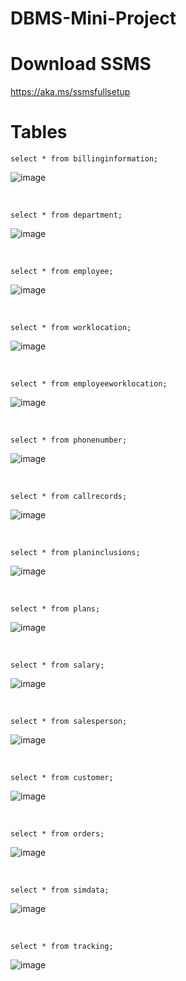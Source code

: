 # DBMS-Mini-Project

# Download SSMS

https://aka.ms/ssmsfullsetup

# Tables 

```
select * from billinginformation;
```

![image](https://github.com/Silent18Killer/DBMS-Mini-Project/assets/139036518/af6da28c-85c5-43d3-9173-6a3be27efffa)

<br>

```
select * from department;
```

![image](https://github.com/Silent18Killer/DBMS-Mini-Project/assets/139036518/0dba1b09-bc43-42a1-b2ce-05442b4a8dce)

<br>

```
select * from employee;
```

![image](https://github.com/Silent18Killer/DBMS-Mini-Project/assets/139036518/e906e858-16eb-4e3f-b288-a1a18792598c)

<br>

```
select * from worklocation;
```

![image](https://github.com/Silent18Killer/DBMS-Mini-Project/assets/139036518/fb36ce64-bee6-4942-98cb-692dc2f7a47d)

<br>

```
select * from employeeworklocation;
```

![image](https://github.com/Silent18Killer/DBMS-Mini-Project/assets/139036518/1a1dc21e-6708-4eaf-b38a-cd82abf4d82f)

<br>

```
select * from phonenumber;
```

![image](https://github.com/Silent18Killer/DBMS-Mini-Project/assets/139036518/31c0cd34-64a1-4dff-a215-5fbc4b89726f)

<br>

```
select * from callrecords;
```

![image](https://github.com/Silent18Killer/DBMS-Mini-Project/assets/139036518/7ddad522-02ac-41ca-a8cb-45cbc41dba1b)

<br>

```
select * from planinclusions;
```

![image](https://github.com/Silent18Killer/DBMS-Mini-Project/assets/139036518/883fbcf8-5fd4-4f9d-9112-d4f0164d2d0b)

<br>

```
select * from plans;
```

![image](https://github.com/Silent18Killer/DBMS-Mini-Project/assets/139036518/273f9fed-3d25-4a3d-bc7d-3b99847052bf)

<br>

```
select * from salary;
```

![image](https://github.com/Silent18Killer/DBMS-Mini-Project/assets/139036518/aebd156b-3df8-461f-bfe9-6c1e1705494c)

<br>

```
select * from salesperson;
```

![image](https://github.com/Silent18Killer/DBMS-Mini-Project/assets/139036518/14b2c500-d7ad-42eb-9e9d-4e54752a07d0)

<br>

```
select * from customer;
```

![image](https://github.com/Silent18Killer/DBMS-Mini-Project/assets/139036518/f5d0bae6-1bbb-4e32-bf25-9e8cf7ba3cd4)

<br>

```
select * from orders;
```

![image](https://github.com/Silent18Killer/DBMS-Mini-Project/assets/139036518/5c67bc27-cf8e-48e6-a67f-acfaf5548995)

<br>

```
select * from simdata;
```

![image](https://github.com/Silent18Killer/DBMS-Mini-Project/assets/139036518/b5c5f550-c127-48a2-9cdd-a2bcdcbba7e5)

<br>

```
select * from tracking;
```

![image](https://github.com/Silent18Killer/DBMS-Mini-Project/assets/139036518/5b594ff3-e981-44e0-be29-a85ccb4aaabe)
